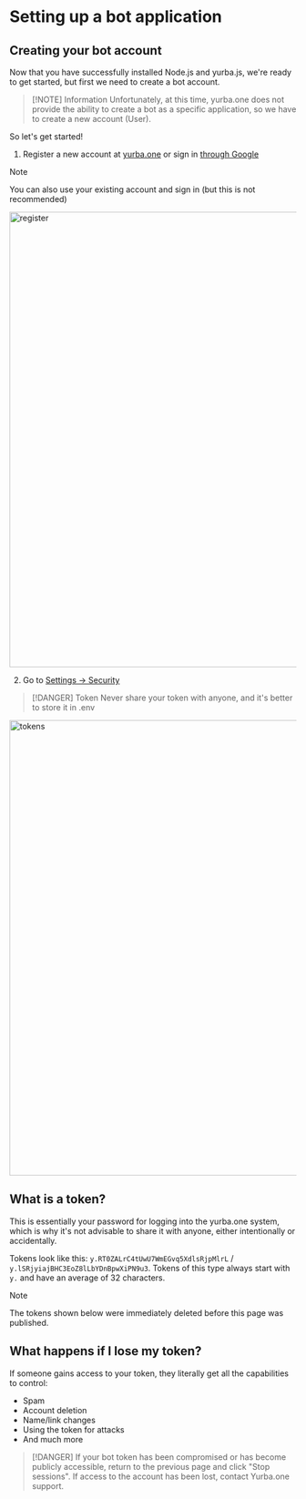 # Setting up a bot application

## Creating your bot account
Now that you have successfully installed Node.js and yurba.js, we're ready to get started, but first we need to create a bot account.

> [!NOTE] Information
> Unfortunately, at this time, yurba.one does not provide the ability to create a bot as a specific application, so we have to create a new account (User).

So let's get started!

1. Register a new account at [yurba.one](https://yurba.one/register/) or sign in [through Google](https://yurba.one/login/)

> [!NOTE] 
> You can also use your existing account and sign in (but this is not recommended)

<img src="/images/register.png" width="800" alt="register" />

2. Go to [Settings -> Security](https://yurba.one/settings/?page=security)

> [!DANGER] Token
> Never share your token with anyone, and it's better to store it in .env

<img src="/images/tokens.png" width="800" alt="tokens" />

## What is a token?
This is essentially your password for logging into the yurba.one system, which is why it's not advisable to share it with anyone, either intentionally or accidentally.

Tokens look like this: `y.RT0ZALrC4tUwU7WmEGvq5XdlsRjpMlrL` / `y.lSRjyiajBHC3EoZ8lLbYDnBpwXiPN9u3`. Tokens of this type always start with `y.` and have an average of 32 characters.

> [!NOTE]
> The tokens shown below were immediately deleted before this page was published.

## What happens if I lose my token?
If someone gains access to your token, they literally get all the capabilities to control:
- Spam
- Account deletion
- Name/link changes
- Using the token for attacks
- And much more

> [!DANGER] 
> If your bot token has been compromised or has become publicly accessible, return to the previous page and click "Stop sessions". If access to the account has been lost, contact Yurba.one support.
